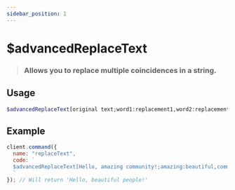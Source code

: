 ```yaml
---
sidebar_position: 1
---
```


# $advancedReplaceText

> ### Allows you to replace multiple coincidences in a string.

## Usage

```php
$advancedReplaceText[original text;word1:replacement1,word2:replacement2,etc:etc]
```

## Example

```js
client.command({
  name: "replaceText",
  code: `
  $advancedReplaceText[Hello, amazing community!;amazing:beautiful,community:people]
  `
}); // Will return 'Hello, beautiful people!'
```
